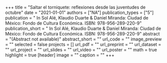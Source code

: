 +++
title = "Saltar el torniquete: reflexiones desde las juventudes de octubre"
date = "2021-01-01"
authors = ["NA"]
publication_types = ["5"]
publication = " In Sol Alé, Klaudio Duarte & Daniel Miranda:  Ciudad de México: Fondo de Cultura Económica. ISBN: 978-956-289-220-9"
publication_short = " In Sol Alé, Klaudio Duarte & Daniel Miranda:  Ciudad de México: Fondo de Cultura Económica. ISBN: 978-956-289-220-9"
abstract = "(Abstract not available)"
abstract_short = ""
url_code = ""
image_preview = ""
selected = false
projects = []
url_pdf = ""
url_preprint = ""
url_dataset = ""
url_project = ""
url_slides = ""
url_video = ""
url_poster = ""
math = true
highlight = true
[header]
image = ""
caption = ""
+++

